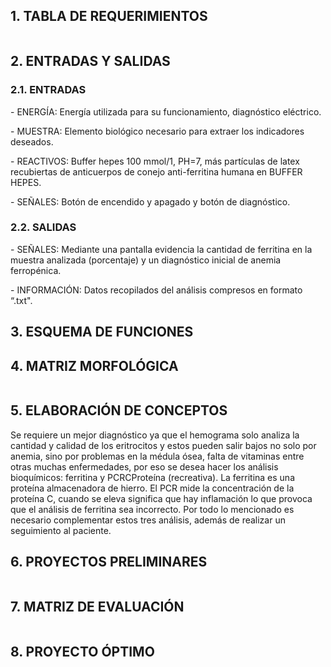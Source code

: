 <h2> 1. TABLA DE REQUERIMIENTOS</h2>
<center>
  <img src="h3/Captura.PNG" alt="" class="img-fluid img-rounded">
 </center>

<h2> 2. ENTRADAS Y SALIDAS </h2>
<h3>2.1. ENTRADAS</h3>
<p>- ENERGÍA: Energía utilizada para su funcionamiento, diagnóstico eléctrico.</p>
<p>- MUESTRA: Elemento biológico necesario para extraer los indicadores deseados.</p>
<p>- REACTIVOS: Buffer hepes 100 mmol/1, PH=7, más partículas de latex recubiertas de anticuerpos de conejo anti-ferritina humana en BUFFER HEPES.</p>
<p>- SEÑALES: Botón de encendido y apagado y botón de diagnóstico.</p>
<h3>2.2. SALIDAS</h3>
<p>- SEÑALES: Mediante una pantalla evidencia la cantidad de ferritina en la muestra analizada (porcentaje) y un diagnóstico inicial de anemia ferropénica.</p>
<p>- INFORMACIÓN: Datos recopilados del análisis compresos en formato “.txt".</p>
<h2>3. ESQUEMA DE FUNCIONES</h2>

<h2>4. MATRIZ MORFOLÓGICA</h2>
<center>
  <img src="h3/c1.PNG" alt="" class="img-fluid img-rounded">
 </center>
 <center>
  <img src="h3/c2.PNG" alt="" class="img-fluid img-rounded">
 </center>
<h2>5. ELABORACIÓN DE CONCEPTOS</h2>
Se requiere un mejor diagnóstico ya que el hemograma solo analiza la cantidad y calidad de los eritrocitos y estos pueden salir bajos no solo por anemia, sino por problemas en la médula ósea, falta de vitaminas entre otras muchas enfermedades, por eso se desea hacer los análisis bioquímicos: ferritina y PCRCProteína (recreativa). La ferritina es una proteína almacenadora de hierro. El PCR mide la concentración de la proteína C, cuando se eleva significa que hay inflamación lo que provoca que el análisis de ferritina sea incorrecto. Por todo lo mencionado es necesario complementar estos tres análisis, además de realizar un seguimiento al paciente.
<h2>6. PROYECTOS PRELIMINARES</h2>
<center>
  <img src="h3/foto.png" alt="" class="img-fluid img-rounded">
 </center>
 <h2>7. MATRIZ DE EVALUACIÓN</h2>
 <center>
  <img src="h3/eva.PNG" alt="" class="img-fluid img-rounded">
 </center>
  <h2>8. PROYECTO ÓPTIMO</h2>
 <center>
  <img src="h3/optimo.PNG" alt="" class="img-fluid img-rounded">
 </center>

